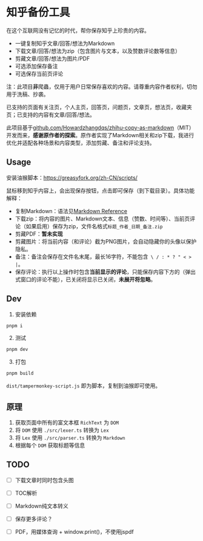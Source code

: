 # 知乎备份工具

在这个互联网没有记忆的时代，帮你保存知乎上珍贵的内容。

* 一键复制知乎文章/回答/想法为Markdown
* 下载文章/回答/想法为zip（包含图片与文本，以及赞数评论数等信息）
* 剪藏文章/回答/想法为图片/PDF
* 可选添加保存备注
* 可选保存当前页评论

注：此项目**非**爬蟲，仅用于用户日常保存喜欢的内容。请尊重内容作者权利，切勿用于洗稿、抄袭。

已支持的页面有关注页，个人主页，回答页，问题页，文章页，想法页，收藏夹页；已支持的内容有文章/回答/想法。

此项目基于[github.com/Howardzhangdqs/zhihu-copy-as-markdown](https://github.com/Howardzhangdqs/zhihu-copy-as-markdown)（MIT）开发而来，**感谢原作者的探索**。原作者实现了Markdown相关和zip下载，我进行优化并适配各种场景和内容类型，添加剪藏、备注和评论支持。

## Usage

安装油猴脚本：<https://greasyfork.org/zh-CN/scripts/>

鼠标移到知乎内容上，会出现保存按钮，点击即可保存（到下载目录）。具体功能解释：

* 复制Markdown：语法见[Markdown Reference](https://commonmark.org/help/)
* 下载zip：将内容的图片、Markdown文本、信息（赞数、时间等）、当前页评论（如果启用）保存为zip，文件名格式`标题_作者_日期_备注.zip`
* 剪藏PDF：**暂未实现**
* 剪藏图片：将当前内容（和评论）截为PNG图片，会自动隐藏你的头像以保护隐私。
* 备注：备注会保存在文件名末尾，最长16字符，不能包含` \ / : * ? " < > |`。
* 保存评论：执行以上操作时包含**当前显示的评论**，只能保存内容下方的（弹出式窗口的评论不能），已关闭将显示已关闭，**未展开将忽略**。

## Dev

1. 安装依赖

```bash
pnpm i
```

2. 测试

```bash
pnpm dev
```

3. 打包

```bash
pnpm build
```

`dist/tampermonkey-script.js` 即为脚本，复制到油猴即可使用。


## 原理

1. 获取页面中所有的富文本框 `RichText` 为 `DOM`
2. 将 `DOM` 使用 `./src/lexer.ts` 转换为 `Lex`
3. 将 `Lex` 使用 `./src/parser.ts` 转换为 `Markdown`
4. 根据每个 `DOM` 获取标题等信息


## TODO

- [ ] 下载文章时同时包含头图
- [ ] TOC解析
- [ ] Markdown纯文本转义
- [ ] 保存更多评论？
- [ ] PDF，用媒体查询 + window.print()，不使用jspdf

